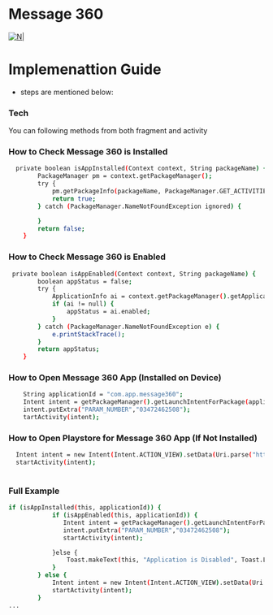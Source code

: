 # Message 360

[![N|](https://i.ibb.co/zPNCNXG/slogan.jpg)]()


# Implemenattion Guide

  - steps are mentioned below:


### Tech

You can following methods from both fragment and activity

### How to Check Message 360 is Installed



```sh
  private boolean isAppInstalled(Context context, String packageName) {
        PackageManager pm = context.getPackageManager();
        try {
            pm.getPackageInfo(packageName, PackageManager.GET_ACTIVITIES);
            return true;
        } catch (PackageManager.NameNotFoundException ignored) {

        }
        return false;
    }
```

### How to Check Message 360 is Enabled

```sh
 private boolean isAppEnabled(Context context, String packageName) {
        boolean appStatus = false;
        try {
            ApplicationInfo ai = context.getPackageManager().getApplicationInfo(packageName, 0);
            if (ai != null) {
                appStatus = ai.enabled;
            }
        } catch (PackageManager.NameNotFoundException e) {
            e.printStackTrace();
        }
        return appStatus;
    }
```

### How to Open Message 360 App (Installed on Device)

```sh
    String applicationId = "com.app.message360";
    Intent intent = getPackageManager().getLaunchIntentForPackage(applicationId);
    intent.putExtra("PARAM_NUMBER","03472462508");
    tartActivity(intent);

```
### How to Open Playstore for  Message 360 App (If Not Installed)

```sh
  Intent intent = new Intent(Intent.ACTION_VIEW).setData(Uri.parse("https://play.google.com/store/apps/details?id=" + applicationId));
  startActivity(intent);
  
  ```
  ### Full Example

```sh
if (isAppInstalled(this, applicationId)) {
            if (isAppEnabled(this, applicationId)) {
               Intent intent = getPackageManager().getLaunchIntentForPackage(applicationId);
               intent.putExtra("PARAM_NUMBER","03472462508");
               startActivity(intent);

            }else {
                Toast.makeText(this, "Application is Disabled", Toast.LENGTH_SHORT).show();
            }
        } else {
            Intent intent = new Intent(Intent.ACTION_VIEW).setData(Uri.parse("https://play.google.com/store/apps/details?id=" + applicationId));
            startActivity(intent);
        }
...


